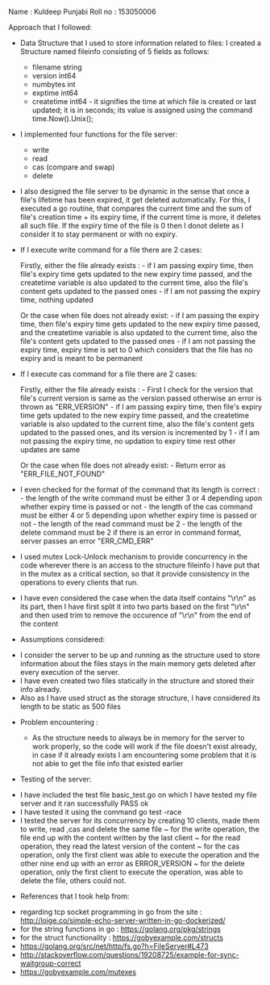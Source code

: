 
Name    : Kuldeep Punjabi
Roll no : 153050006

Approach that I followed:

* Data Structure that I used to store information related to files:
  I created a Structure named fileinfo consisting of 5 fields as follows:
   - filename string 
   - version  int64
   - numbytes int
   - exptime  int64
   - createtime int64 - it signifies the time at which file is created or last updated; it is in seconds; its value is assigned using the command time.Now().Unix(); 
   
* I implemented four functions for the file server:
   - write
   - read 
   - cas (compare and swap)
   - delete

* I also designed the file server to be dynamic in the sense that once a file's lifetime has been expired, it get deleted automatically.
  For this, I executed a go routine, that compares the current time and the sum of file's creation time + its expiry time, if the current time is more, it deletes all such file. If the expiry time of the file is 0 then I donot delete as I consider it to stay permanent or with no expiry. 
     

* If I execute write command for a file there are 2 cases:
   
    Firstly, either the file already exists :
      - if I am passing expiry time, then file's expiry time gets updated to the new expiry time passed, and the createtime variable is also updated to the current time, also the file's content gets updated to the passed ones
      - if I am not passing the expiry time, nothing updated
   
    Or the case when file does not already exist:
      - if I am passing the expiry time, then file's expiry time gets updated to the new expiry time passed, and the createtime variable is also updated to the current time, also the file's content gets updated to the passed ones 
      - if I am not passing the expiry time, expiry time is set to 0 which considers that the file has no expiry and is meant to be permanent
  
      
* If I execute cas command for a file there are 2 cases:
 
    Firstly, either the file already exists :
      - First I check for the version that file's current version is same as the version passed otherwise an error is thrown as "ERR_VERSION"
      - if I am passing expiry time, then file's expiry time gets updated to the new expiry time passed, and the createtime variable is also updated to the current time, also the file's content gets updated to the passed ones, and its version is incremented by 1
      - if I am not passing the expiry time, no updation to expiry time rest other updates are same
      
    Or the case when file does not already exist:
      - Return error as "ERR_FILE_NOT_FOUND"

* I even checked for the format of the command that its length is correct :
       - the length of the write command must be either 3 or 4 depending upon whether expiry time is passed or not
       - the length of the cas command must be either 4 or 5 depending upon whether expiry time is passed or not
       - the length of the read command must be 2
       - the length of the delete command must be 2 
  if there is an error in command format, server passes an error "ERR_CMD_ERR"
  
* I used mutex Lock-Unlock mechanism to provide concurrency in the code wherever there is an access to the structure fileinfo I have put that in the mutex as a critical section, so that it provide consistency in the operations to every clients that run.  

* I have even considered the case when the data itself contains "\r\n" as its part, then I have first split it into two parts based on the first "\r\n" and then used trim to remove the occurence of "\r\n" from the end of the content


* Assumptions considered:
 - I consider the server to be up and running as the structure used to store information about the files stays in the main memory gets deleted after every execution of the server.
 - I have even created two files statically in the structure and stored their info already.
 - Also as I have used struct as the storage structure, I have considered its length to be static as 500 files
 
* Problem encountering :
  - As the structure needs to always be in memory for the server to work properly, so the code will work if the file doesn't exist already, in case if it already exists I am encountering some problem that it is not able to get the file info that existed earlier

* Testing of the server:
 - I have included the test file basic_test.go on which I have tested my file server and it ran successfully PASS ok
 - I have tested it using the command go test -race
 - I tested the server for its concurrency by creating 10 clients, made them to write, read ,cas and delete the same file 
    ~ for the write operation, the file end up with the content written by the last client
    ~ for the read operation, they read the latest version of the content
    ~ for the cas operation, only the first client was able to execute the operation and the other nine end up with an error as ERROR_VERSION
    ~ for the delete operation, only the first client to execute the operation, was able to delete the file, others could not.
 
 
* References that I took help from:
 - regarding tcp socket programming in go from the site : http://loige.co/simple-echo-server-written-in-go-dockerized/
 - for the string functions in go : https://golang.org/pkg/strings
 - for the struct functionality : https://gobyexample.com/structs
 - https://golang.org/src/net/http/fs.go?h=FileServer#L473     
 - http://stackoverflow.com/questions/19208725/example-for-sync-waitgroup-correct
 - https://gobyexample.com/mutexes
